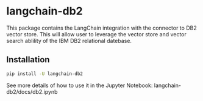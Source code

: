 # langchain-db2

This package contains the LangChain integration with the connector to DB2 vector store. This will allow user to leverage the vector store and vector search ablility of the IBM DB2 relational datebase.

## Installation

```bash
pip install -U langchain-db2
```

See more details of how to use it in the Jupyter Notebook: langchain-db2/docs/db2.ipynb

